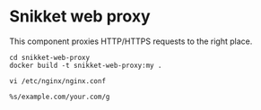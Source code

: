 # Snikket web proxy

This component proxies HTTP/HTTPS requests to the right place.
```
cd snikket-web-proxy
docker build -t snikket-web-proxy:my .

vi /etc/nginx/nginx.conf

%s/example.com/your.com/g
```
